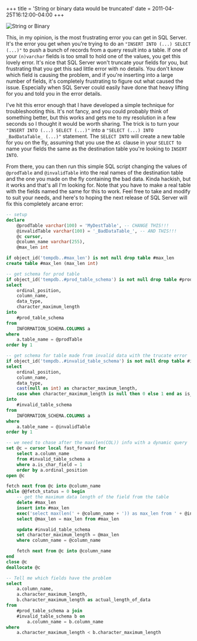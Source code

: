 +++
title = 'String or binary data would be truncated'
date = 2011-04-25T16:12:00-04:00
+++

![String or Binary](/assets/img/StringOrBinary.png)

This, in my opinion, is the most frustrating error you can get in SQL Server. It's the error you get when you're trying to do an `"INSERT INTO (...) SELECT (...)"` to push a bunch of records from a query result into a table. If one of your `(n)varchar` fields is too small to hold one of the values, you get this lovely error. It's nice that SQL Server won't truncate your fields for you, but frustrating that you get this sad little error with no details. You don't know which field is causing the problem, and if you're inserting into a large number of fields, it's completely frustrating to figure out what caused the issue. Especially when SQL Server could easily have done that heavy lifting for you and told you in the error details.

I've hit this error enough that I have developed a simple technique for troubleshooting this. It's not fancy, and you could probably think of something better, but this works and gets me to my resolution in a few seconds so I thought it would be worth sharing. The trick is to turn your `"INSERT INTO (...) SELECT (...)"` into a `"SELECT (...) INTO _BadDataTable_ (...)"` statement. The `SELECT INTO` will create a new table for you on the fly, assuming that you use the `AS `clause in your `SELECT `to name your fields the same as the destination table you're looking to `INSERT INTO`.

From there, you can then run this simple SQL script changing the values of `@prodTable` and `@invalidTable` into the real names of the destination table and the one you made on the fly containing the bad data. Kinda hackish, but it works and that's all I'm looking for. Note that you have to make a real table with the fields named the same for this to work. Feel free to take and modify to suit your needs, and here's to hoping the next release of SQL Server will fix this completely arcane error:

```sql
-- setup
declare
    @prodTable varchar(100) = 'MyDestTable', -- CHANGE THIS!!!
    @invalidTable varchar(100) = '_BadDataTable_', -- AND THIS!!!
    @c cursor,
    @column_name varchar(255),
    @max_len int

if object_id('tempdb..#max_len') is not null drop table #max_len
create table #max_len (max_len int)

-- get schema for prod table
if object_id('tempdb..#prod_table_schema') is not null drop table #prod_table_schema
select
    ordinal_position,
    column_name,
    data_type,
    character_maximum_length
into
    #prod_table_schema
from
    INFORMATION_SCHEMA.COLUMNS a
where
    a.table_name = @prodTable
order by 1

-- get schema for table made from invalid data with the trucate error
if object_id('tempdb..#invalid_table_schema') is not null drop table #invalid_table_schema
select
    ordinal_position,
    column_name,
    data_type,
    cast(null as int) as character_maximum_length,
    case when character_maximum_length is null then 0 else 1 end as is_char_field
into
    #invalid_table_schema
from
    INFORMATION_SCHEMA.COLUMNS a
where
    a.table_name = @invalidTable
order by 1

-- we need to chase after the max(len(COL)) info with a dynamic query
set @c = cursor local fast_forward for
    select a.column_name
    from #invalid_table_schema a
    where a.is_char_field = 1
    order by a.ordinal_position
open @c

fetch next from @c into @column_name
while @@fetch_status = 0 begin
    -- get the maximum data length of the field from the table
    delete #max_len
    insert into #max_len
    exec('select max(len(' + @column_name + ')) as max_len from ' + @invalidTable)
    select @max_len = max_len from #max_len

    update #invalid_table_schema
    set character_maximum_length = @max_len
    where column_name = @column_name

    fetch next from @c into @column_name
end
close @c
deallocate @c

-- Tell me which fields have the problem
select
    a.column_name,
    a.character_maximum_length,
    b.character_maximum_length as actual_length_of_data
from
    #prod_table_schema a join
    #invalid_table_schema b on
        a.column_name = b.column_name
where
    a.character_maximum_length < b.character_maximum_length
```
